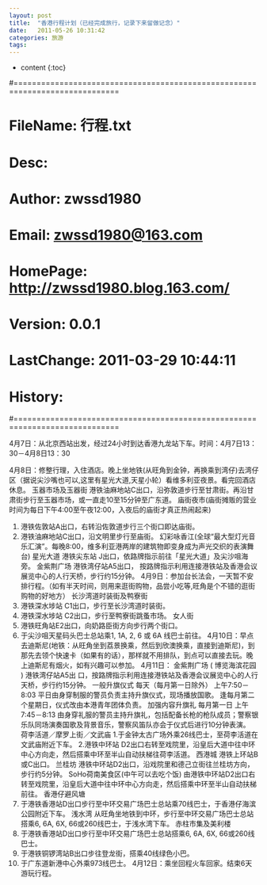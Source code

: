 ```yaml
---
layout: post
title:  "香港行程计划（已经完成旅行，记录下来留做记念）"
date:   2011-05-26 10:31:42
categories: 旅游
tags:
---
```


* content
{:toc}

#=============================================================================
#     FileName: 行程.txt
#         Desc: 
#       Author: zwssd1980
#        Email: zwssd1980@163.com
#     HomePage: http://zwssd1980.blog.163.com/
#      Version: 0.0.1
#   LastChange: 2011-03-29 10:44:11
#      History:
#=============================================================================
<!--excerpt-->4月7日：从北京西站出发，经过24小时到达香港九龙站下车。时间：4月7日13：30－4月8日13：30
4月8日：修整行理，入住酒店。晚上坐地铁(从旺角到金钟，再换乘到湾仔)去湾仔区（据说尖沙嘴也可以,这里有星光大道,天星小轮）看维多利亚夜景。看完回酒店休息。
玉器市场及玉器街
港铁油麻地站C出口，沿弥敦道步行至甘肃街。再沿甘肃街步行至玉器市场，或一直走10至15分钟至广东道。
庙街夜市(庙街摊贩的营业时间为每日下午4:00至午夜12:00，入夜后的庙街才真正热闹起来)
1. 港铁佐敦站A出口，右转沿佐敦道步行三个街口即达庙街。
2. 港铁油麻地站C出口，沿文明里步行至庙街。
幻彩咏香江(全球“最大型灯光音乐汇演”。每晚8:00，维多利亚港两岸的建筑物即变身成为声光交织的表演舞台)
星光大道
港铁尖东站 J出口，依路牌指示前往「星光大道」及尖沙咀海旁。
金紫荆广场
港铁湾仔站A5出口， 按路牌指示利用连接港铁站及香港会议展览中心的人行天桥，步行约15分钟。 
4月9日：参加台长法会，一天暂不安排行程。（如有半天时间，则用来逛街购物，品尝小吃等,旺角是个不错的逛街购物的好地方）
长沙湾道时装街及鸭寮街
1. 港铁深水埗站 C1出口，步行至长沙湾道时装街。
2. 港铁深水埗站 C2出口，步行至鸭寮街跳蚤市场。
女人街
1. 港铁旺角站E2出口，向奶路臣街方向步行两个街口。
2. 于尖沙咀天星码头巴士总站乘1, 1A, 2, 6 或 6A 线巴士前往。
4月10日：早点去迪斯尼(地铁：从旺角坐到荔景换乘，然后到欣澳换乘，直接到迪斯尼)，到那先去领个快速卡（如果有的话），那样就不用排队，到点可以直接去玩。晚上迪斯尼有烟火，如有兴趣可以参加。
4月11日：
金紫荆广场 ( 博览海滨花园 )
港铁湾仔站A5出 口，按路牌指示利用连接港铁站及香港会议展览中心的人行天桥，步行约15分钟。 
一般升旗仪式     每天（每月第一日除外）
上午7:50－8:03
平日由身穿制服的警员负责主持升旗仪式，现场播放国歌。
逢每月第二个星期日，仪式改由本港青年团体负责。
加强内容升旗礼     每月第一日
上午7:45－8:13
由身穿礼服的警员主持升旗礼，包括配备长枪的枪队成员；警察银乐队同场演奏国歌及背景音乐，警察风笛队亦会于仪式后进行10分钟表演。
荷李活道／摩罗上街／文武庙
1.于金钟太古广场外乘26线巴士，至荷李活道在文武庙附近下车。
2.港铁中环站 D2出口右转至戏院里，沿皇后大道中往中环中心方向走，然后搭乘中环至半山自动扶梯往荷李活道。
西港城
港铁上环站B或C出口。
兰桂坊
港铁中环站D2出口，沿戏院里和德己立街往兰桂坊方向，步行约5分钟。
SoHo荷南美食区(中午可以去吃个饭)
由港铁中环站D2出口右转至戏院里，沿皇后大道中往中环中心方向走，然后搭乘中环至半山自动扶梯前往。
香港仔避风塘
1. 于港铁香港站D出口步行至中环交易广场巴士总站乘70线巴士，于香港仔海滨公园附近下车。
浅水湾
从旺角坐地铁到中环，步行至中环交易广场巴士总站搭乘6, 6A, 6X, 66或260线巴士，于浅水湾下车。
赤柱市集及美利楼
1. 于港铁香港站D出口步行至中环交易广场巴士总站搭乘6, 6A, 6X, 66或260线巴士。
2. 于港铁铜锣湾站B出口步往登龙街，搭乘40线绿色小巴。
3. 于广东道新港中心外乘973线巴士。 
4月12日：乘坐回程火车回家。结束6天游玩行程。
        
